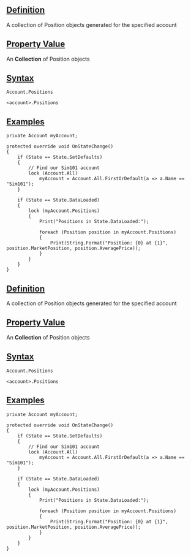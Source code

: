 ## [Definition](https://developer.ninjatrader.com/docs/desktop/positions\#definition)

A collection of Position objects generated for the specified account

## [Property Value](https://developer.ninjatrader.com/docs/desktop/positions\#property-value)

An **Collection** of Position objects

## [Syntax](https://developer.ninjatrader.com/docs/desktop/positions\#syntax)

`Account.Positions`

`<account>.Positions`

## [Examples](https://developer.ninjatrader.com/docs/desktop/positions\#examples)

```jsx-150469391 csharp
private Account myAccount;

protected override void OnStateChange()
{
    if (State == State.SetDefaults)
    {
        // Find our Sim101 account
        lock (Account.All)
            myAccount = Account.All.FirstOrDefault(a => a.Name == "Sim101");
    }

    if (State == State.DataLoaded)
    {
        lock (myAccount.Positions)
        {
            Print("Positions in State.DataLoaded:");

            foreach (Position position in myAccount.Positions)
            {
                Print(String.Format("Position: {0} at {1}", position.MarketPosition, position.AveragePrice));
            }
        }
    }
}

```

## [Definition](https://developer.ninjatrader.com/docs/desktop/positions\#definition)

A collection of Position objects generated for the specified account

## [Property Value](https://developer.ninjatrader.com/docs/desktop/positions\#property-value)

An **Collection** of Position objects

## [Syntax](https://developer.ninjatrader.com/docs/desktop/positions\#syntax)

`Account.Positions`

`<account>.Positions`

## [Examples](https://developer.ninjatrader.com/docs/desktop/positions\#examples)

```jsx-150469391 csharp
private Account myAccount;

protected override void OnStateChange()
{
    if (State == State.SetDefaults)
    {
        // Find our Sim101 account
        lock (Account.All)
            myAccount = Account.All.FirstOrDefault(a => a.Name == "Sim101");
    }

    if (State == State.DataLoaded)
    {
        lock (myAccount.Positions)
        {
            Print("Positions in State.DataLoaded:");

            foreach (Position position in myAccount.Positions)
            {
                Print(String.Format("Position: {0} at {1}", position.MarketPosition, position.AveragePrice));
            }
        }
    }
}

```